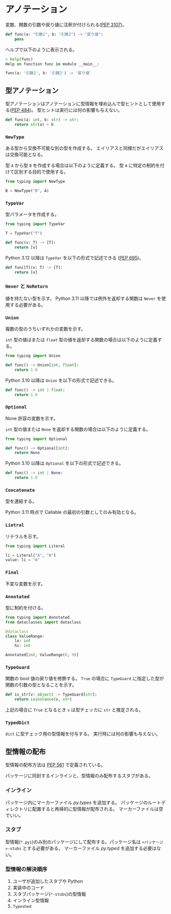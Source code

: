 # アノテーション

変数、関数の引数や戻り値に注釈が付けられる([PEP 3107](https://peps.python.org/pep-3107/))。

```python
def func(a: "引数1", b: "引数2") -> "戻り値":
    pass
```

ヘルプで以下のように表示される。

```python
> help(func)
Help on function func in module __main__:

func(a: '引数1', b: '引数2') -> '戻り値'
```

## 型アノテーション

型アノテーションはアノテーションに型情報を埋め込んで型ヒントとして使用する([PEP 484](https://peps.python.org/pep-0484/))。
型ヒントは実行には何の影響も与えない。

```python
def func(a: int, b: str) -> str:
    return str(a) + b
```

### `NewType`

ある型から交換不可能な別の型を作成する。
エイリアスと同様だがエイリアスは交換可能となる。

型 `A` から型 `B` を作成する場合は以下のように定義する。
型 `A` に特定の制約を付けて区別する目的で使用する。

```python
from typing import NewType

B = NewType("B", A)
```

### `TypeVar`

型パラメータを作成する。

```python
from typing import TypeVar

T = TypeVar("T")

def func(v: T) -> [T]:
    return [v]
```

Python 3.12 以降は `TypeVar` を以下の形式で記述できる ([PEP 695](https://peps.python.org/pep-0695/))。

```python
def func[T](v: T) -> [T]:
    return [v]
```

### `Never` と `NoReturn`

値を持たない型を示す。
Python 3.11 以降では例外を返却する関数は `Never` を使用する必要がある。

### `Union`

複数の型のうちいずれかの変数を示す。

`int` 型の値はまたは `float` 型の値を返却する関数の場合は以下のように定義する。

```python
from typing import Union

def func() -> Union[int, float]:
    return 1.0
```

Python 3.10 以降は `Union` を以下の形式で記述できる。

```python
def func() -> int | float:
    return 1.0
```

### `Optional`

None 許容の変数を示す。

`int` 型の値または `None` を返却する関数の場合は以下のように定義する。

```python
from typing import Optional

def func() -> Optional[int]:
    return None
```

Python 3.10 以降は `Optional` を以下の形式で記述できる。

```python
def func() -> int | None:
    return 1.0
```

### `Concatenate`

型を連結する。

Python 3.11 時点で Callable の最初の引数としてのみ有効となる。

### `Lietral`

リテラルを示す。

```python
from typing import Literal

li = Literal["A", "B"]
value: li = "A"
```

### `Final`

不変な変数を示す。

### `Annotated`

型に制約を付ける。

```python
from typing import Annotated
from dataclasses import dataclass

@dataclass
class ValueRange:
    lo: int
    hi: int

Annotated[int, ValueRange(0, 9)]
```

### `TypeGuard`

関数の bool 値の戻り値を修飾する。
`True` の場合に `TypeGuard` に指定した型が関数の引数の型となることを示す。

```python
def is_str(v: object) -> TypeGuard[str]:
    return isinstance(v, str)
```

上記の場合に `True` となるとき `v` は型チェッカに `str` と推定される。

### `TypedDict`

`dict` に型チェック用の型情報を付与する。
実行時には何の影響も与えない。

## 型情報の配布

型情報の配布方法は [PEP 561](https://peps.python.org/pep-0561/) で定義されている。


パッケージに同封するインラインと、型情報のみ配布するスタブがある。

### インライン

パッケージ内にマーカーファイル *py.types* を追加する。
パッケージのルートディレクトリに配置すると再帰的に型情報が配布される。
マーカーファイルは空でいい。

### スタブ

型情報(`*.pyi`)のみ別のパッケージにして配布する。パッケージ名は `<パッケージ>-stubs` とする必要がある。
マーカーファイル *py.typed* を追加する必要はない。

### 型情報の解決順序

1. ユーザが追加したスタブや Python
1. 実装中のコード
1. スタブパッケージ(`*-stubs`)の型情報
1. インライン型情報
1. `Typeshed`
